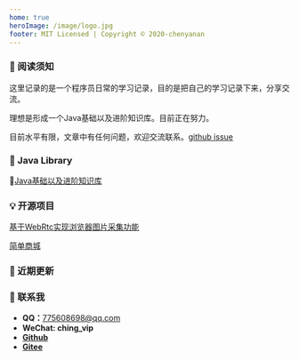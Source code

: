 ```yaml
---
home: true
heroImage: /image/logo.jpg
footer: MIT Licensed | Copyright © 2020-chenyanan
---
```

### 🚩 阅读须知

这里记录的是一个程序员日常的学习记录，目的是把自己的学习记录下来，分享交流。

理想是形成一个Java基础以及进阶知识库。目前正在努力。

目前水平有限，文章中有任何问题，欢迎交流联系。[github issue](https://github.com/ching7/blog_sources/issues)

### 📖 Java Library

 [Java基础以及进阶知识库](/04.javalibrary/)

### 💡 开源项目

 [基于WebRtc实现浏览器图片采集功能](/05.openSource/10.scanBox/scanBoxReadme)

 [简单商城](/06.openSource/11.simplemall/simpleMallDemo)

### 🌟 近期更新

<template>
    <ol class='main-ol'>
        <li class='main-li'  v-for="(item, index) in list" :key="index" @click="go(item)">
            <span class="dir">{{ nav[item.path.substring((item.path.lastIndexOf('.html')),-1)] }} /</span> <!--匹配当前文章所属栏目-->
            <span class="tit">{{ item.title }}</span>
            <span class="date" v-bind:class="{'main-li-redfont': index===0 || index===1 }">{{ index===0 || index===1 ? item.frontmatter.updateDate + " " + latestMsg : item.frontmatter.updateDate }}</span>
        </li>
    </ol>
</template>
<!-- 博客本年更新情况 -->
<vue-contribution/>

<script>
export default {
  // TODO 文章分类、分类页展示、最近在学
  data() {
    return {
      latestMsg:'NEW'
    }
  },
  computed: {
      list () {
          // let res2 = this.$site.pages
          let res = this.$site.pages
              .filter(item => item.regularPath.indexOf(".html") !== -1) //只显示内容页，不显示栏目首页
              .sort((a, b) => {
                  const av = a.frontmatter.updateDate ? new Date(a.frontmatter.updateDate).valueOf() : 0
                  const bv = b.frontmatter.updateDate ? new Date(b.frontmatter.updateDate).valueOf() : 0
                  return bv - av //模糊比较，倒序排列，此处未对非预期日期格式作兼容处理
              })
              .filter((item, index) => index < 15) //显示最新15条
              .map(item => {
                      item.dir = '/' + item.path.split('/')[1] + '/'
                      return item
                  })
          return res
      }
      ,
      //栏目数组
      nav() {
        const n = this.$site.themeConfig.sidebar
        let res = {}
        for(let key in n) {
          let value =  n[key]
          value.forEach(element => {
            let title = element.title
            let children = element.children
            children.forEach(element => {
              res[element]=title
            });
          });
        }
        return res
      }
  },
  methods: {
    go(item) {
      //首页超链接
        location.href = this.$site.base + item.path.substring(1)
    }
  },
  // 不进入首页直接访问菜单存在问题，config.js需要时静态文件，不能动态生成
  // created() {
  //   let pages = this.$site.pages.filter(item => item.regularPath.indexOf(".html") !== -1)
  //   //侧边栏生成
  //   let sidebar = this.$site.themeConfig.sidebar
  //   let newSidebar = {}
  //   for (let [key, value] of Object.entries(sidebar)) {
  //     // 每一栏目子菜单：01.dev/10.storage
  //     let newSidebarVal = []
  //     value.forEach(bar => {
  //       pages.forEach(element => {
  //         if (element.path.indexOf(bar.basePath) != -1) {
  //           // 为每个栏目子菜单添加
  //           bar.children.push(element.path.substring(0, element.path.length - 5))
  //         }
  //       });
  //       newSidebarVal.push(bar)
  //     });
  //     newSidebar[key] = newSidebarVal
  //   }
  //   this.$site.themeConfig.sidebar = newSidebar
  // },
}
</script>

<style>
.main-ol {
  line-height: 1.7;
  display: block;
  list-style-type: decimal;
  margin-block-start: 1em;
  margin-block-end: 1em;
  margin-inline-start: 0px;
  margin-inline-end: 0px;
  padding-inline-start: 40px;
}
.main-li {
    color: rgb(170, 170, 170);
    cursor: pointer;
    list-style: none;
    padding: 0px 0.3rem 0.3rem 0.4rem;
}
.main-li-redfont {
    color:red;
}
.dir {
    color: rgb(0, 136, 0);
}
.tit {
    color: rgb(0, 136, 0);
}
.date {
    font-size: 0.8rem;
    line-height: 1.4;
    vertical-align: text-top;
}

</style>
### 💬 联系我
- **QQ：**<775608698@qq.com>
- **WeChat: ching_vip**
- **[Github](https://github.com/ching7)**
- **[Gitee](https://gitee.com/ching7777)**